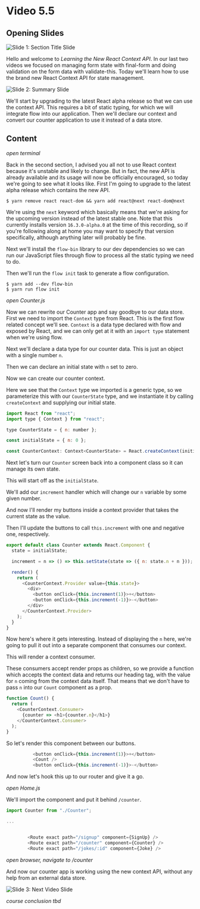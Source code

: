# Video 5.5

## Opening Slides

![Slide 1: Section Title Slide](./slide-1-title.png)

Hello and welcome to _Learning the New React Context API_. In our last two videos we focused on managing form state with final-form and doing validation on the form data with validate-this. Today we'll learn how to use the brand new React Context API for state management.

![Slide 2: Summary Slide](./slide-2-summary.png)

We'll start by upgrading to the latest React alpha release so that we can use the context API. This requires a bit of static typing, for which we will integrate flow into our application. Then we'll declare our context and convert our counter application to use it instead of a data store.

## Content

_open terminal_

Back in the second section, I advised you all not to use React context because it's unstable and likely to change. But in fact, the new API is already available and its usage will now be officially encouraged, so today we're going to see what it looks like. First I'm going to upgrade to the latest alpha release which contains the new API.

```
$ yarn remove react react-dom && yarn add react@next react-dom@next
```

We're using the `next` keyword which basically means that we're asking for the upcoming version instead of the latest stable one. Note that this currently installs version `16.3.0-alpha.0` at the time of this recording, so if you're following along at home you may want to specify that version specifically, although anything later will probably be fine.

Next we'll install the `flow-bin` library to our dev dependencies so we can run our JavaScript files through flow to process all the static typing we need to do.

Then we'll run the `flow init` task to generate a flow configuration.

```
$ yarn add --dev flow-bin
$ yarn run flow init
```

_open Counter.js_

Now we can rewrite our Counter app and say goodbye to our data store. First we need to import the `Context` type from React. This is the first flow related concept we'll see. `Context` is a data type declared with flow and exposed by React, and we can only get at it with an `import type` statement when we're using flow.

Next we'll declare a data type for our counter data. This is just an object with a single number `n`.

Then we can declare an initial state with `n` set to zero.

Now we can create our counter context.

Here we see that the `Context` type we imported is a generic type, so we parameterize this with our `CounterState` type, and we instantiate it by calling `createContext` and supplying our initial state.

```JavaScript
import React from "react";
import type { Context } from "react";

type CounterState = { n: number };

const initialState = { n: 0 };

const CounterContext: Context<CounterState> = React.createContext(initialState);
```

Next let's turn our `Counter` screen back into a component class so it can manage its own state.

This will start off as the `initialState`.

We'll add our `increment` handler which will change our `n` variable by some given number.

And now I'll render my buttons inside a context provider that takes the current state as the value.

Then I'll update the buttons to call `this.increment` with one and negative one, respectively.

```JavaScript
export default class Counter extends React.Component {
  state = initialState;

  increment = n => () => this.setState(state => ({ n: state.n + n }));

  render() {
    return (
      <CounterContext.Provider value={this.state}>
        <div>
          <button onClick={this.increment(1)}>+</button>
          <button onClick={this.increment(-1)}>-</button>
        </div>
      </CounterContext.Provider>
    );
  }
}
```

Now here's where it gets interesting. Instead of displaying the `n` here, we're going to pull it out into a separate component that consumes our context.

This will render a context consumer.

These consumers accept render props as children, so we provide a function which accepts the context data and returns our heading tag, with the value for `n` coming from the context data itself. That means that we don't have to pass `n` into our `Count` component as a prop.

```JavaScript
function Count() {
  return (
    <CounterContext.Consumer>
      {counter => <h1>{counter.n}</h1>}
    </CounterContext.Consumer>
  );
}
```

So let's render this component between our buttons.

```JavaScript
          <button onClick={this.increment(1)}>+</button>
          <Count />
          <button onClick={this.increment(-1)}>-</button>
```

And now let's hook this up to our router and give it a go.

_open Home.js_

We'll import the component and put it behind `/counter`.

```JavaScript
import Counter from "./Counter";

...


        <Route exact path="/signup" component={SignUp} />
        <Route exact path="/counter" component={Counter} />
        <Route exact path="/jokes/:id" component={Joke} />
```

_open browser, navigate to /counter_

And now our counter app is working using the new context API, without any help from an external data store.

![Slide 3: Next Video Slide](./slide-3-next-video.png)

_course conclusion tbd_
